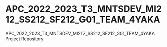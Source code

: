# APC_2022_2023_T3_MNTSDEV_MI212_SS212_SF212_G01_TEAM_4YAKA
APC_2022_2023_T3_MNTSDEV_MI212_SS212_SF212_G01_TEAM_4YAKA Project Repository
